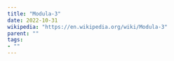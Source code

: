 ```yaml
---
title: "Modula-3"
date: 2022-10-31
wikipedia: "https://en.wikipedia.org/wiki/Modula-3"
parent: ""
tags:
- ""
---
```

